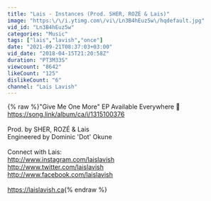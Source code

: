 ```yaml
---
title: "Lais - Instances (Prod. SHER, ROZÉ & Lais)"
image: "https:\/\/i.ytimg.com\/vi\/Ln3B4hEuz5w\/hqdefault.jpg"
vid_id: "Ln3B4hEuz5w"
categories: "Music"
tags: ["lais","lavish","once"]
date: "2021-09-21T08:37:03+03:00"
vid_date: "2018-04-15T21:20:58Z"
duration: "PT3M33S"
viewcount: "8642"
likeCount: "125"
dislikeCount: "6"
channel: "Lais Lavish"
---
```

{% raw %}&quot;Give Me One More&quot; EP Available Everywhere 📲<a rel="nofollow" target="blank" href="https://song.link/album/ca/i/1315100376">https://song.link/album/ca/i/1315100376</a><br /><br />Prod. by SHER, ROZÉ &amp; Lais<br />Engineered by Dominic 'Dot' Okune<br /><br />Connect with Lais:<br /><a rel="nofollow" target="blank" href="http://www.instagram.com/laislavish">http://www.instagram.com/laislavish</a><br /><a rel="nofollow" target="blank" href="http://www.twitter.com/laislavish">http://www.twitter.com/laislavish</a><br /><a rel="nofollow" target="blank" href="http://www.facebook.com/laislavish">http://www.facebook.com/laislavish</a><br /><br /><a rel="nofollow" target="blank" href="https://laislavish.ca">https://laislavish.ca</a>{% endraw %}
